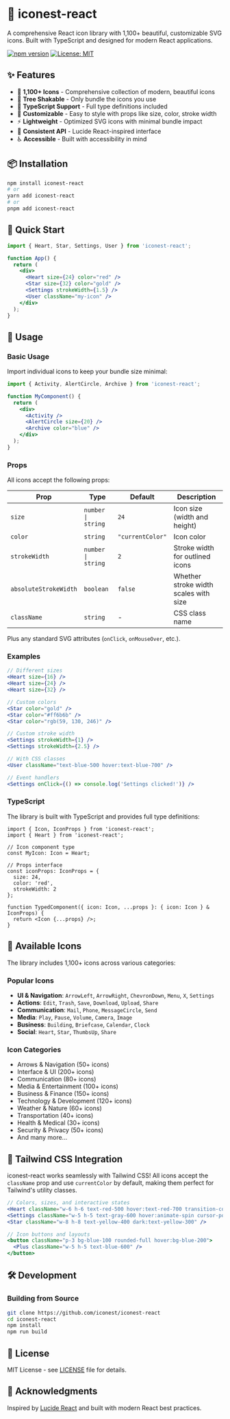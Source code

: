 # 🎨 iconest-react

A comprehensive React icon library with 1,100+ beautiful, customizable SVG icons. Built with TypeScript and designed for modern React applications.

[![npm version](https://badge.fury.io/js/iconest-react.svg)](https://badge.fury.io/js/iconest-react)
[![License: MIT](https://img.shields.io/badge/License-MIT-yellow.svg)](https://opensource.org/licenses/MIT)

## ✨ Features

- 🎯 **1,100+ Icons** - Comprehensive collection of modern, beautiful icons
- 🌳 **Tree Shakable** - Only bundle the icons you use
- 🔧 **TypeScript Support** - Full type definitions included
- 🎨 **Customizable** - Easy to style with props like size, color, stroke width
- ⚡ **Lightweight** - Optimized SVG icons with minimal bundle impact
- 🔄 **Consistent API** - Lucide React-inspired interface
- ♿ **Accessible** - Built with accessibility in mind

## 📦 Installation

```bash
npm install iconest-react
# or
yarn add iconest-react
# or
pnpm add iconest-react
```

## 🚀 Quick Start

```jsx
import { Heart, Star, Settings, User } from 'iconest-react';

function App() {
  return (
    <div>
      <Heart size={24} color="red" />
      <Star size={32} color="gold" />
      <Settings strokeWidth={1.5} />
      <User className="my-icon" />
    </div>
  );
}
```

## 📖 Usage

### Basic Usage

Import individual icons to keep your bundle size minimal:

```jsx
import { Activity, AlertCircle, Archive } from 'iconest-react';

function MyComponent() {
  return (
    <div>
      <Activity />
      <AlertCircle size={20} />
      <Archive color="blue" />
    </div>
  );
}
```

### Props

All icons accept the following props:

| Prop | Type | Default | Description |
|------|------|---------|-------------|
| `size` | `number \| string` | `24` | Icon size (width and height) |
| `color` | `string` | `"currentColor"` | Icon color |
| `strokeWidth` | `number \| string` | `2` | Stroke width for outlined icons |
| `absoluteStrokeWidth` | `boolean` | `false` | Whether stroke width scales with size |
| `className` | `string` | - | CSS class name |

Plus any standard SVG attributes (`onClick`, `onMouseOver`, etc.).

### Examples

```jsx
// Different sizes
<Heart size={16} />
<Heart size={24} />
<Heart size={32} />

// Custom colors
<Star color="gold" />
<Star color="#ff6b6b" />
<Star color="rgb(59, 130, 246)" />

// Custom stroke width
<Settings strokeWidth={1} />
<Settings strokeWidth={2.5} />

// With CSS classes
<User className="text-blue-500 hover:text-blue-700" />

// Event handlers
<Settings onClick={() => console.log('Settings clicked!')} />
```

### TypeScript

The library is built with TypeScript and provides full type definitions:

```tsx
import { Icon, IconProps } from 'iconest-react';
import { Heart } from 'iconest-react';

// Icon component type
const MyIcon: Icon = Heart;

// Props interface
const iconProps: IconProps = {
  size: 24,
  color: 'red',
  strokeWidth: 2
};

function TypedComponent({ icon: Icon, ...props }: { icon: Icon } & IconProps) {
  return <Icon {...props} />;
}
```

## 📂 Available Icons

The library includes 1,100+ icons across various categories:

### Popular Icons
- **UI & Navigation**: `ArrowLeft`, `ArrowRight`, `ChevronDown`, `Menu`, `X`, `Settings`
- **Actions**: `Edit`, `Trash`, `Save`, `Download`, `Upload`, `Share`
- **Communication**: `Mail`, `Phone`, `MessageCircle`, `Send`
- **Media**: `Play`, `Pause`, `Volume`, `Camera`, `Image`
- **Business**: `Building`, `Briefcase`, `Calendar`, `Clock`
- **Social**: `Heart`, `Star`, `ThumbsUp`, `Share`

### Icon Categories
- Arrows & Navigation (50+ icons)
- Interface & UI (200+ icons)  
- Communication (80+ icons)
- Media & Entertainment (100+ icons)
- Business & Finance (150+ icons)
- Technology & Development (120+ icons)
- Weather & Nature (60+ icons)
- Transportation (40+ icons)
- Health & Medical (30+ icons)
- Security & Privacy (50+ icons)
- And many more...

## 🎨 Tailwind CSS Integration

iconest-react works seamlessly with Tailwind CSS! All icons accept the `className` prop and use `currentColor` by default, making them perfect for Tailwind's utility classes.

```jsx
// Colors, sizes, and interactive states
<Heart className="w-6 h-6 text-red-500 hover:text-red-700 transition-colors" />
<Settings className="w-5 h-5 text-gray-600 hover:animate-spin cursor-pointer" />
<Star className="w-8 h-8 text-yellow-400 dark:text-yellow-300" />

// Icon buttons and layouts
<button className="p-3 bg-blue-100 rounded-full hover:bg-blue-200">
  <Plus className="w-5 h-5 text-blue-600" />
</button>
```

## 🛠️ Development

### Building from Source

```bash
git clone https://github.com/iconest/iconest-react
cd iconest-react
npm install
npm run build
```

## 📄 License

MIT License - see [LICENSE](LICENSE) file for details.

## 🙏 Acknowledgments

Inspired by [Lucide React](https://lucide.dev) and built with modern React best practices.
